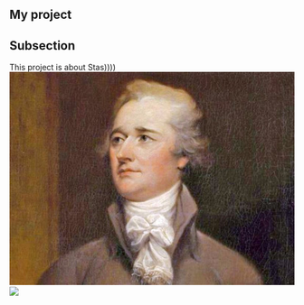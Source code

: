 ## My project
## Subsection 




This project is about Stas))))
![link_to_picture](https://github.com/ulianavsemogu/stas_michailov_me_vs_you/blob/master/5630ffc19dd7cc70408ba484-768x576.jpg)
![](https://yandex.ru/images/search?pos=0&from=tabbar&img_url=https%3A%2F%2Fpro2-bar-s3-cdn-cf.myportfolio.com%2F17834a7a3be68a0f58af9a189c4409d5%2F80e886c6-caa0-42ca-80e8-7ee3214a455f_rw_3840.jpg%3Fh%3Db15db76c2c6998cdb6784df907af17e1&text=%D0%BA%D0%B0%D1%80%D1%82%D0%B8%D0%BD%D0%B0%20%D1%81%D1%82%D0%B0%D1%81&rpt=simage)
